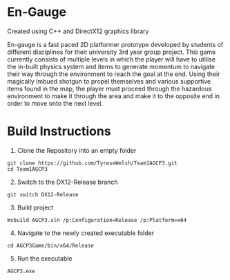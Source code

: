 # En-Gauge

Created using C++ and DirectX12 graphics library

En-gauge is a fast paced 2D platformer prototype developed by students of different disciplines for their university 3rd year group project. This game currently consists of multiple levels in which the player will have to utilise the in-built physics system and items to generate momentum to navigate their way through the environment to reach the goal at the end. Using their magically imbued shotgun to propel themselves and various supportive items found in the map, the player must proceed through the hazardous environment to make it through the area and make it to the opposite end in order to move onto the next level.

# Build Instructions
1. Clone the Repository into an empty folder
```
git clone https://github.com/TyreseWelsh/Team1AGCP3.git
cd Team1AGCP3
```

2. Switch to the DX12-Release branch
```
git switch DX12-Release
```

3. Build project
```
msbuild AGCP3.sln /p:Configuration=Release /p:Platform=x64
```

4. Navigate to the newly created executable folder
```
cd AGCP3Game/bin/x64/Release
```

5. Run the executable
```
AGCP3.exe
````